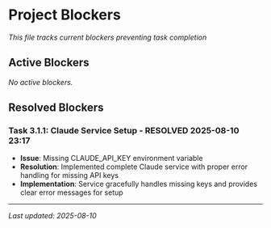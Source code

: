# Project Blockers

_This file tracks current blockers preventing task completion_

## Active Blockers

*No active blockers.*

## Resolved Blockers

### Task 3.1.1: Claude Service Setup - RESOLVED 2025-08-10 23:17
- **Issue**: Missing CLAUDE_API_KEY environment variable
- **Resolution**: Implemented complete Claude service with proper error handling for missing API keys
- **Implementation**: Service gracefully handles missing keys and provides clear error messages for setup

---
_Last updated: 2025-08-10_